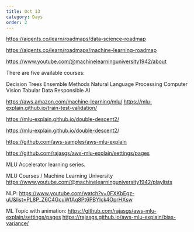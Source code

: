 ```yaml
---
title: Oct 13
category: Days
order: 2
---
```



https://aigents.co/learn/roadmaps/data-science-roadmap

https://aigents.co/learn/roadmaps/machine-learning-roadmap

https://www.youtube.com/@machinelearninguniversity1942/about

There are five available courses: 

Decision Trees
Ensemble Methods
Natural Language Processing
Computer Vision
Tabular Data
Responsible AI


https://aws.amazon.com/machine-learning/mlu/
https://mlu-explain.github.io/train-test-validation/

https://mlu-explain.github.io/double-descent2/

https://mlu-explain.github.io/double-descent2/

https://github.com/aws-samples/aws-mlu-explain

https://github.com/rajasgs/aws-mlu-explain/settings/pages

MLU Accelerator learning series.

MLU Courses / Machine Learning University
https://www.youtube.com/@machinelearninguniversity1942/playlists

NLP:
https://www.youtube.com/watch?v=0FXKbEgz-uU&list=PL8P_Z6C4GcuWfAq8Pt6PBYlck4OprHXsw

ML Topic with animation:
https://github.com/rajasgs/aws-mlu-explain/settings/pages
https://rajasgs.github.io/aws-mlu-explain/bias-variance/